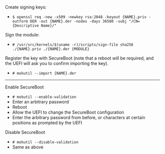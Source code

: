 Create signing keys:
* `$ openssl req -new -x509 -newkey rsa:2048 -keyout {NAME}.priv -outform DER -out {NAME}.der -nodes -days 36500 -subj "/CN={Descriptive Name}/"`

Sign the module:
* `# /usr/src/kernels/$(uname -r)/scripts/sign-file sha256 ./{NAME}.priv ./{NAME}.der {MODULE}`

Register the key with SecureBoot (note that a reboot will be required, and the UEFI will ask you to confirm importing the key).
* `# mokutil --import {NAME}.der`

------

Enable SecureBoot
* `# mokutil --enable-validation`
* Enter an arbitrary password
* Reboot
* Allow the UEFI to change the SecureBoot configuration
* Enter the arbitrary password from before, or characters at certain positions as prompted by the UEFI

Disable SecureBoot
* `# mokutil --disable-validation`
* Same as above
